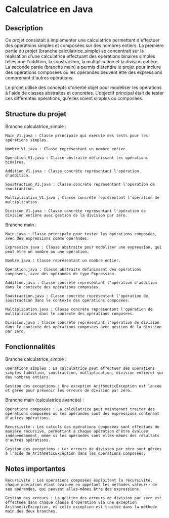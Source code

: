 # Calculatrice en Java

## Description

Ce projet consistait à implémenter une calculatrice permettant d'effectuer des opérations simples et composées sur des nombres entiers. La première partie du projet (branche calculatrice_simple) se concentrait sur la réalisation d'une calculatrice effectuant des opérations binaires simples telles que l'addition, la soustraction, la multiplication et la division entière. La seconde partie (branche main) a permis d'étendre le projet pour inclure des opérations composées où les opérandes peuvent être des expressions comprenant d'autres opérations.

Le projet utilise des concepts d'orienté objet pour modéliser les opérations à l'aide de classes abstraites et concrètes. L'objectif principal était de tester ces différentes opérations, qu'elles soient simples ou composées.

## Structure du projet

Branche calculatrice_simple :

    Main_V1.java : Classe principale qui exécute des tests pour les opérations simples.

    Nombre_V1.java : Classe représentant un nombre entier.

    Operation_V1.java : Classe abstraite définissant les opérations binaires.

    Addition_V1.java : Classe concrète représentant l'opération d'addition.

    Soustraction_V1.java : Classe concrète représentant l'opération de soustraction.

    Multiplication_V1.java : Classe concrète représentant l'opération de multiplication.

    Division_V1.java : Classe concrète représentant l'opération de division entière avec gestion de la division par zéro.

Branche main :

    Main.java : Classe principale pour tester les opérations composées, avec des expressions comme opérandes.

    Expression.java : Classe abstraite pour modéliser une expression, qui peut être un nombre ou une opération.

    Nombre.java : Classe représentant un nombre entier.

    Operation.java : Classe abstraite définissant des opérations composées, avec des opérandes de type Expression.

    Addition.java : Classe concrète représentant l'opération d'addition dans le contexte des opérations composées.

    Soustraction.java : Classe concrète représentant l'opération de soustraction dans le contexte des opérations composées.

    Multiplication.java : Classe concrète représentant l'opération de multiplication dans le contexte des opérations composées.

    Division.java : Classe concrète représentant l'opération de division dans le contexte des opérations composées avec gestion de la division par zéro.

## Fonctionnalités

Branche calculatrice_simple :

    Opérations simples : La calculatrice peut effectuer des opérations simples (addition, soustraction, multiplication, division entière) sur des nombres entiers.

    Gestion des exceptions : Une exception ArithmeticException est lancée et gérée pour prévenir les erreurs de division par zéro.

Branche main (calculatrice avancée) :

    Opérations composées : La calculatrice peut maintenant traiter des opérations composées où les opérandes sont des expressions contenant d'autres opérations.

    Recursivité : Les calculs des opérations composées sont effectués de manière récursive, permettant à chaque opération d'être évaluée indépendamment, même si les opérandes sont elles-mêmes des résultats d'autres opérations.

    Gestion des exceptions : Les erreurs de division par zéro sont gérées à l'aide de ArithmeticException dans les opérations composées.

## Notes importantes

    Recursivité : Les opérations composées exploitent la récursivité, chaque opération étant évaluée en appelant les méthodes valeur() de ses opérandes, qui peuvent elles-mêmes être des expressions.

    Gestion des erreurs : La gestion des erreurs de division par zéro est effectuée dans chaque classe d'opération via une exception ArithmeticException, et cette exception est traitée dans la méthode main des deux branches.
